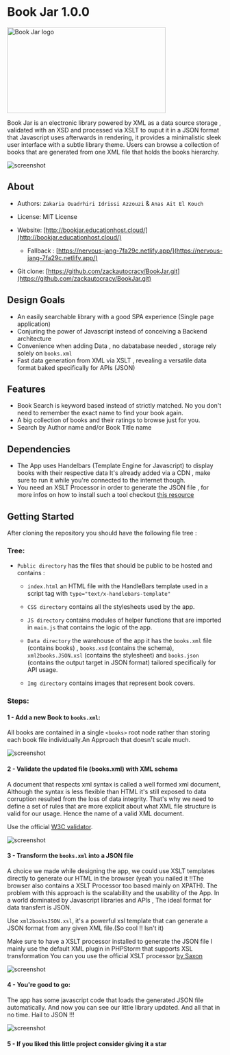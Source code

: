Book Jar 1.0.0
==============

<img width="370" height="200" src="public/img/large_Book-Jar.png" alt="Book Jar logo">


Book Jar is an electronic library powered by XML as a data source storage , validated with an XSD and processed via XSLT to ouput it in a JSON format that Javascript uses afterwards in rendering, it provides a minimalistic sleek
user interface with a subtle library theme. Users can browse a collection of books that are generated from one
XML file that holds the books hierarchy.

![screenshot](https://i.imgur.com/KVuAW2n.jpg)

## About
 - Authors: `Zakaria Ouadrhiri Idrissi Azzouzi` & `Anas Ait El Kouch`
 - License: MIT License
 - Website:   [http://bookjar.educationhost.cloud/](http://bookjar.educationhost.cloud/)
     - Fallback : [https://nervous-jang-7fa29c.netlify.app/](https://nervous-jang-7fa29c.netlify.app/)

 - Git clone: [https://github.com/zackautocracy/BookJar.git](https://github.com/zackautocracy/BookJar.git)

## Design Goals
- An easily searchable library with a good SPA experience (Single page application)
- Conjuring the power of Javascript instead of conceiving a Backend architecture
- Convenience when adding Data , no dabatabase needed , storage rely solely on `books.xml`
- Fast data generation from XML via XSLT , revealing a versatile data format baked specifically for APIs (JSON)

## Features
- Book Search is keyword based instead of strictly matched. No you don't need to remember the exact name to find your book again.
- A big collection of books and their ratings to browse just for you.
- Search by Author name and/or Book Title name

## Dependencies

- The App uses Handelbars (Template Engine for Javascript) to display books with their respective data
  It's already added via a CDN , make sure to run it while you're connected to the internet though.
- You need an XSLT Processor in order to generate the JSON file , for more infos on how to install
  such a tool checkout [this resource](http://saxon.sourceforge.net/)

## Getting Started

After cloning the repository you should have the following file tree :

### Tree:
- `Public directory` has the files that should be public to be hosted and contains :
   - `index.html` an HTML file with the HandleBars template used in a script tag with `type="text/x-handlebars-template"`

   - `CSS directory` contains all the stylesheets used by the app.
   - `JS directory` contains modules of helper functions that are imported in `main.js` that contains the logic of the app.
   - `Data directory` the warehouse of the app it has the `books.xml` file (contains books) , `books.xsd` (contains the schema),
  `xml2books.JSON.xsl` (contains the stylesheet) and `books.json` (contains the output target in JSON format) tailored specifically for API usage.
   - `Img directory` contains images that represent book covers.


### Steps:

#### 1 - Add a new Book to `books.xml`:
All books are contained in a single `<books>` root node rather than storing
each book file individually.An Approach that doesn't scale much.

![screenshot](https://i.imgur.com/ws5ZDte.png)

#### 2 - Validate the updated file (books.xml) with XML schema
A document that respects xml syntax is called a well formed xml document,
Although the syntax is less flexible than HTML it's still exposed to data
corruption resulted from the loss of data integrity. That's why we need to
define a set of rules that are more explicit about what XML file
structure is valid for our usage. Hence the name of a valid XML document.

Use the official [W3C validator](http://www.utilities-online.info/xsdvalidation/).

![screenshot](https://i.imgur.com/aO6Vej9.png)

#### 3 - Transform the `books.xml` into a JSON file
A choice we made while designing the app, we could use XSLT templates directly
to generate our HTML in the browser (yeah you nailed it !!The browser also contains a XSLT Processor
too based mainly on XPATH). The problem with this approach is the scalability and the usability
of the App. In a world dominated by Javascript libraries and APIs , The ideal format
for data transfert is JSON.

Use `xml2booksJSON.xsl`, it's a powerful xsl template that can generate
a JSON format from any given XML file.(So cool !! Isn't it)

Make sure to have a XSLT processor installed to generate the JSON file
I mainly use the default XML plugin in PHPStorm that supports XSL transformation
You can you use the official XSLT processor [by Saxon](http://saxon.sourceforge.net/)


![screenshot](https://i.imgur.com/P1xJL3Y.png)

#### 4 - You're good to go:
The app has some javascript code that loads the generated JSON file automatically.
And now you can see our little library updated.
And all that in no time. Hail to JSON !!!

![screenshot](https://i.imgur.com/0Yp2AUx.jpg)

#### 5 - If you liked this little project consider giving it a star
